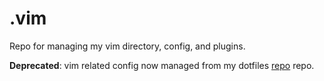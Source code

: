 # .vim
Repo for managing my vim directory, config, and plugins.

**Deprecated**: vim related config now managed from my dotfiles [repo](https://github.com/seesleestak/dotfiles) repo.
